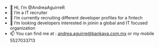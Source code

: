 - 👋 Hi, I’m @AndreaAguirreR
- 👀 I’m  a IT recruiter
- 🌱 I’m currently recruiting different developer profiles for a fintech 
- 💞️ I’m looking developers interested in joinin a global and IT focused organization 
- 📫 You can find me at : andrea.aguirre@bankaya.com.mx or my mobile 5527033713

<!---
AndreaAguirreR/AndreaAguirreR is a ✨ special ✨ repository because its `README.md` (this file) appears on your GitHub profile.
You can click the Preview link to take a look at your changes.
--->
